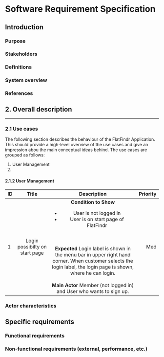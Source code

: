 Software Requirement Specification
==================================

Introduction
------------
### Purpose
### Stakeholders
### Definitions
### System overview
### References

## 2. Overall description
-------------------
### 2.1 Use cases
The following section describes the behaviour of the FlatFindr Application. This should provide a high-level overview of the use cases and give an impression abou the main conceptual ideas behind. The use cases are grouped as follows: 
1. User Management
2. 


#### 2.1.2 User Management
| ID | Title         | Description  | Priority |
| -- |:-----------------------------:|:-------------------------:|---:|
| 1  | Login possibilty on start page|**Condition to Show**<ul><li>User is not logged in</li><li>User is on start page of FlatFindr</li></ul><br><br>**Expected** Login label is shown in the menu bar in upper right hand corner. When customer selects the login label, the login page is shown, where he can login.<br><br>**Main Actor** Member (not logged in) and User who wants to sign up. | Med |




### Actor characteristics

Specific requirements
---------------------
### Functional requirements
### Non-functional requirements (external, performance, etc.)
